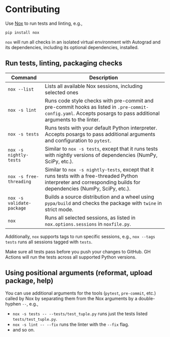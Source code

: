 # Contributing

Use [Nox](https://nox.thea.codes/en/stable/) to run tests and linting, e.g.,

```shell
pip install nox
```

`nox` will run all checks in an isolated virtual environment with Autograd and its dependencies, including its optional dependencies, installed.

## Run tests, linting, packaging checks

| Command                   | Description                                                                                                                                                          |
| ------------------------- | -------------------------------------------------------------------------------------------------------------------------------------------------------------------- |
| `nox --list`              | Lists all available Nox sessions, including selected ones                                                                                                            |
| `nox -s lint`             | Runs code style checks with pre-commit and pre-commit hooks as listed in `.pre-commit-config.yaml`. Accepts posargs to pass additional arguments to the linter.      |
| `nox -s tests`            | Runs tests with your default Python interpreter. Accepts posargs to pass additional arguments and configuration to `pytest`.                                         |
| `nox -s nightly-tests`    | Similar to `nox -s tests`, except that it runs tests with nightly versions of dependencies (NumPy, SciPy, etc.).                                                     |
| `nox -s free-threading`   | Similar to `nox -s nightly-tests`, except that it runs tests with a free-threaded Python interpreter and corresponding builds for dependencies (NumPy, SciPy, etc.). |
| `nox -s validate-package` | Builds a source distribution and a wheel using `pypa/build` and checks the package with `twine` in strict mode.                                                      |
| `nox`                     | Runs all selected sessions, as listed in `nox.options.sessions` in `noxfile.py`.                                                                                     |

Additionally, `nox` supports tags to run specific sessions, e.g., `nox --tags tests` runs all sessions tagged with `tests`.

Make sure all tests pass before you push your changes to GitHub.
GH Actions will run the tests across all supported Python versions.

## Using positional arguments (reformat, upload package, help)

You can use additional arguments for the tools (`pytest`, `pre-commit`, etc.) called by Nox by
separating them from the Nox arguments by a double-hyphen `--`, e.g.,

- `nox -s tests -- --tests/test_tuple.py` runs just the tests listed `tests/test_tuple.py`.
- `nox -s lint -- --fix` runs the linter with the `--fix` flag.
- and so on.
